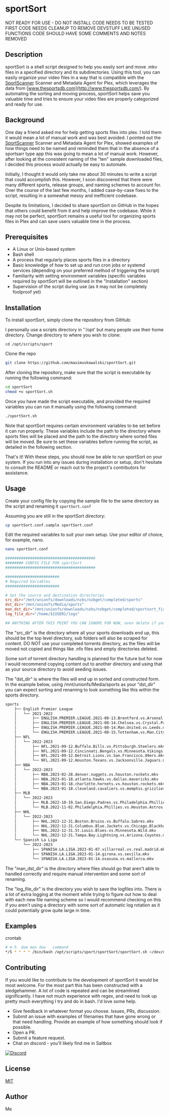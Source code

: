 # sportSort

NOT READY FOR USE - DO NOT INSTALL
CODE NEEDS TO BE TESTED FIRST
CODE NEEDS CLEANUP TO REMOVE DEVSTUFF LIKE UNUSED FUNCTIONS
CODE SHOULD HAVE SOME COMMENTS AND NOTES REMOVED

## Description

sportSort is a shell script designed to help you easily sort and move .mkv files in a specified directory and its subdirectories. Using this tool, you can easily organize your video files in a way that is compatible with the [SportScanner](https://github.com/mmmmmtasty/SportScanner) Scanner and Metadata Agent for Plex, which leverages the data from [www.thesportsdb.com](http://www.thesportsdb.com/). By automating the sorting and moving process, sportSort helps save you valuable time and tries to ensure your video files are properly categorized and ready for use.

## Background

One day a friend asked me for help getting sports files into plex. I told them it would mean a lot of manual work and was best avoided. I pointed out the [SportScanner](https://github.com/mmmmmtasty/SportScanner) Scanner and Metadata Agent for Plex, showed examples of how things need to be named and reminded them that in the absence of a sportsarr type app this was going to mean a lot of manual work. However, after looking at the consistent naming of the "ten" sample downloaded files, I decided this process would actually be easy to automate.

Initially, I thought it would only take me about 30 minutes to write a script that could accomplish this. However, I soon discovered that there were many different sports, release groups, and naming schemes to account for. Over the course of the last few months, I added case-by-case fixes to the script, resulting in a somewhat messy and inefficient codebase.

Despite its limitations, I decided to share sportSort on GitHub in the hopes that others could benefit from it and help improve the codebase. While it may not be perfect, sportSort remains a useful tool for organizing sports files in Plex and can save users valuable time in the process.

## Prerequisites

- A Linux or Unix-based system
- Bash shell
- A process that regularly places sports files in a directory
- Basic knowledge of how to set up and run cron jobs or systemd services (depending on your preferred method of triggering the script)
- Familiarity with setting environment variables (specific variables required by sportSort will be outlined in the "Installation" section)
- Supervision of the script during use (as it may not be completely foolproof yet)

## Installation

To install sportSort, simply clone the repository from GitHub:

I personally use a scripts directory in ''/opt' but many people use their home directory.
Change directory to where you wish to clone:

```shell
cd /opt/scripts/sport
```

Clone the repo

```sh
git clone https://github.com/maximuskowalski/sportSort.git
```

After cloning the repository, make sure that the script is executable by running the following command:

```sh
cd sportSort
chmod +x sportSort.sh
```

Once you have made the script executable, and provided the required variables you can run it manually using the following command:

```sh
./sportSort.sh
```

Note that sportSort requires certain environment variables to be set before it can run properly. These variables include the path to the directory where sports files will be placed and the path to the directory where sorted files will be moved. Be sure to set these variables before running the script, as detailed in the following section.

That's it! With these steps, you should now be able to run sportSort on your system. If you run into any issues during installation or setup, don't hesitate to consult the README or reach out to the project's contributors for assistance.

## Usage

Create your config file by copying the sample file to the same directory as the script and renaming it `sportSort.conf`

Assuming you are still in the sportSort directory:

```sh
cp sportSort.conf.sample sportSort.conf
```

Edit the required variables to suit your own setup. Use your editor of choice, for example, nano.

```sh
nano sportSort.conf
```

```toml
########################################
######## CONFIG FILE FOR sportSort
########################################

########################
# Required Variables
########################

# Set the source and destination directories
src_dir="/mnt/unionfs/downloads/nzbs/nzbget/completed/sports"            # where files are to be found for moving and renaming
dst_dir="/mnt/unionfs/Media/sports"                                      # the top level directory where you want renamed files to be placed
man_dst_dir="/mnt/unionfs/downloads/nzbs/nzbget/completed/sportsort_fix" # directory where files should go that aren't able to handled correctly and require manual intervention
log_file_dir="/home/${USER}/logs"                                        # directory to save the logfiles

## ANYTHING AFTER THIS POINT YOU CAN IGNORE FOR NOW, even delete if you wish.
```

The "src_dir" is the directory where all your sports downloads end up, this should be the top level directory, sub folders will also be scraped for content. DO NOT use your completed torrents directory, as the files will be moved not copied and things like .nfo files and empty directories deleted.

Some sort of torrent directory handling is planned for the future but for now I would recommend copying content out to another directory and using that as your source directory to avoid seeding issues.

The "dst_dir" is where the files will end up in sorted and constructed form. In the example below, using /mnt/unionfs/Media/sports as your "dst_dir" you can expect sorting and renaming to look something like this within the sports directory.

```sh
sports
    ├── English Premier League
    │   └── 2021-2022
    │       ├── ENGLISH.PREMIER.LEAGUE.2021-08-13.Brentford.vs.Arsenal.mp4
    │       ├── ENGLISH.PREMIER.LEAGUE.2021-08-14.Chelsea.vs.Crystal.Palace.mp4
    │       ├── ENGLISH.PREMIER.LEAGUE.2021-08-14.Man.United.vs.Leeds.mp4
    │       └── ENGLISH.PREMIER.LEAGUE.2021-08-15.Tottenham.vs.Man.City.mp4
    ├── NFL
    │   └── 2022-2023
    │       ├── NFL.2021-09-12.Buffalo.Bills.vs.Pittsburgh.Steelers.mkv
    │       ├── NFL.2021-09-12.Cincinnati.Bengals.vs.Minnesota.Vikings.mkv
    │       ├── NFL.2021-09-12.Detroit.Lions.vs.San.Francisco.49ers.mkv
    │       └── NFL.2021-09-12.Houston.Texans.vs.Jacksonville.Jaguars.mkv
    ├── NBA
    │   └── 2022-2023
    │       ├── NBA.2023-02-28.denver.nuggets.vs.houston.rockets.mkv
    │       ├── NBA.2023-01-18.atlanta.hawks.vs.dallas.mavericks.mkv
    │       ├── NBA.2023-01-18.charlotte.hornets.vs.houston.rockets.mkv
    │       └── NBA.2023-01-18.cleveland.cavaliers.vs.memphis.grizzlies.mkv
    ├── MLB
    │   └── 2022-2023
    │       ├── MLB.2022-10-19.San.Diego.Padres.vs.Philadelphia.Phillies.mkv
    │       └── MLB.2022-11-02.Philadelphia.Phillies.vs.Houston.Astros.mkv
    ├── NHL
    │   └── 2022-2023
    │       ├── NHL.2022-12-31.Boston.Bruins.vs.Buffalo.Sabres.mkv
    │       ├── NHL.2022-12-31.Columbus.Blue.Jackets.vs.Chicago.Blackhawks.mkv
    │       ├── NHL.2022-12-31.St.Louis.Blues.vs.Minnesota.Wild.mkv
    │       └── NHL.2022-12-31.Tampa.Bay.Lightning.vs.Arizona.Coyotes.mkv
    └── Spanish La Liga
        └── 2022-2023
            ├── SPANISH.LA.LIGA.2023-01-07.villarreal.vs.real.madrid.mkv
            ├── SPANISH.LA.LIGA.2023-01-14.girona.vs.sevilla.mkv
            └── SPANISH.LA.LIGA.2023-01-14.osasuna.vs.mallorca.mkv

```

The "man_dst_dir" is the directory where files should go that aren't able to handled correctly and require manual intervention and some sort of renaming.

The "log_file_dir" is the directory you wish to save the logfiles into. There is a lot of extra logging at the moment while trying to figure out how to deal with each new file naming scheme so I would recommend checking on this if you aren't using a directory with some sort of automatic log rotation as it could potentially grow quite large in time.

## Examples

crontab

```sh
# m h  dom mon dow   command
*/5 * * * * /bin/bash /opt/scripts/sport/sportSort/sportSort.sh >/dev/null 2>&1

```

## Contributing

If you would like to contribute to the development of sportSort it would be most welcome. For the most part this has been constructed with a sledgehammer. A lot of code is repeated and can be streamlined significantly. I have not much experience with regex, and need to look up pretty much everything I try and do in bash. I'd love some help.

- Give feedback in whatever format you choose. Issues, PRs, discussion.
- Submit an issue with examples of filenames that have gone wrong or that need handling. Provide an example of how something should look if possible.
- Open a PR.
- Submit a feature request.
- Chat on discord - you'll likely find me in Saltbox

[![Discord](https://img.shields.io/discord/853755447970758686)](https://discord.gg/ugfKXpFND8)

## License

[MIT](LICENSE)

## Author

Me
